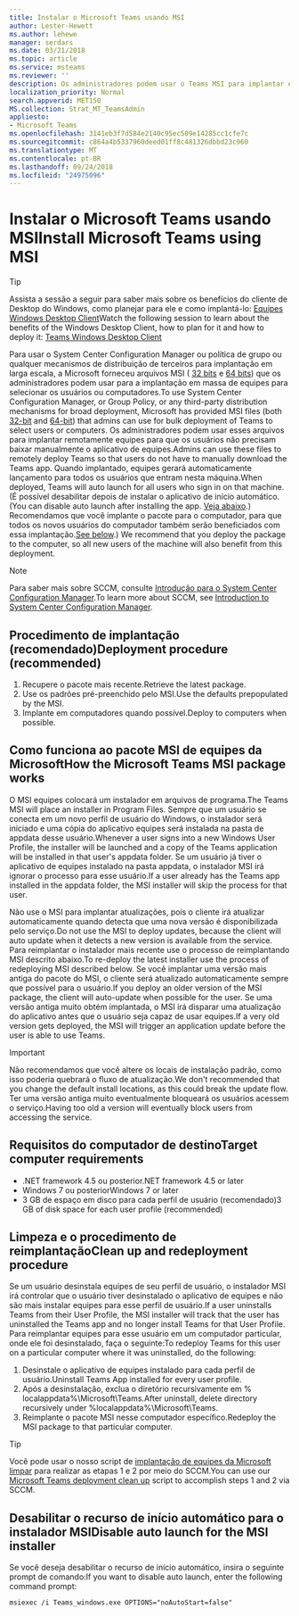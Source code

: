 ```yaml
---
title: Instalar o Microsoft Teams usando MSI
author: Lester-Hewett
ms.author: lehewe
manager: serdars
ms.date: 03/21/2018
ms.topic: article
ms.service: msteams
ms.reviewer: ''
description: Os administradores podem usar o Teams MSI para implantar em massa o Microsoft Teams para usuários ou computadores selecionados.
localization_priority: Normal
search.appverid: MET150
MS.collection: Strat_MT_TeamsAdmin
appliesto:
- Microsoft Teams
ms.openlocfilehash: 3141eb3f7d584e2140c95ec509e14285cc1cfe7c
ms.sourcegitcommit: c864a4b5337960deed01ff8c481326dbbd23c960
ms.translationtype: MT
ms.contentlocale: pt-BR
ms.lasthandoff: 09/24/2018
ms.locfileid: "24975096"
---
```

<a name="install-microsoft-teams-using-msi"></a><span data-ttu-id="c1a5b-103">Instalar o Microsoft Teams usando MSI</span><span class="sxs-lookup"><span data-stu-id="c1a5b-103">Install Microsoft Teams using MSI</span></span>
=================================

> [!Tip]
> <span data-ttu-id="c1a5b-104">Assista a sessão a seguir para saber mais sobre os benefícios do cliente de Desktop do Windows, como planejar para ele e como implantá-lo: [Equipes Windows Desktop Client](https://aka.ms/teams-clients)</span><span class="sxs-lookup"><span data-stu-id="c1a5b-104">Watch the following session to learn about the benefits of the Windows Desktop Client, how to plan for it and how to deploy it: [Teams Windows Desktop Client](https://aka.ms/teams-clients)</span></span>

<span data-ttu-id="c1a5b-105">Para usar o System Center Configuration Manager ou política de grupo ou qualquer mecanismos de distribuição de terceiros para implantação em larga escala, a Microsoft forneceu arquivos MSI ( [32 bits](https://aka.ms/teams32bitmsi) e [64 bits](https://aka.ms/teams64bitmsi)) que os administradores podem usar para a implantação em massa de equipes para selecionar os usuários ou computadores.</span><span class="sxs-lookup"><span data-stu-id="c1a5b-105">To use System Center Configuration Manager, or Group Policy, or any third-party distribution mechanisms for broad deployment, Microsoft has provided MSI files (both [32-bit](https://aka.ms/teams32bitmsi) and [64-bit](https://aka.ms/teams64bitmsi)) that admins can use for bulk deployment of Teams to select users or computers.</span></span> <span data-ttu-id="c1a5b-106">Os administradores podem usar esses arquivos para implantar remotamente equipes para que os usuários não precisam baixar manualmente o aplicativo de equipes.</span><span class="sxs-lookup"><span data-stu-id="c1a5b-106">Admins can use these files to remotely deploy Teams so that users do not have to manually download the Teams app.</span></span> <span data-ttu-id="c1a5b-107">Quando implantado, equipes gerará automaticamente lançamento para todos os usuários que entram nesta máquina.</span><span class="sxs-lookup"><span data-stu-id="c1a5b-107">When deployed, Teams will auto launch for all users who sign in on that machine.</span></span> <span data-ttu-id="c1a5b-108">(É possível desabilitar depois de instalar o aplicativo de início automático.</span><span class="sxs-lookup"><span data-stu-id="c1a5b-108">(You can disable auto launch after installing the app.</span></span> <span data-ttu-id="c1a5b-109">[Veja abaixo](#disable-auto-lanuch-for-the-msi-installer).) Recomendamos que você implante o pacote para o computador, para que todos os novos usuários do computador também serão beneficiados com essa implantação.</span><span class="sxs-lookup"><span data-stu-id="c1a5b-109">[See below](#disable-auto-lanuch-for-the-msi-installer).) We recommend that you deploy the package to the computer, so all new users of the machine will also benefit from this deployment.</span></span> 
 
> [!Note] 
> <span data-ttu-id="c1a5b-110">Para saber mais sobre SCCM, consulte [Introdução para o System Center Configuration Manager](https://docs.microsoft.com/sccm/core/understand/introduction).</span><span class="sxs-lookup"><span data-stu-id="c1a5b-110">To learn more about SCCM, see [Introduction to System Center Configuration Manager](https://docs.microsoft.com/sccm/core/understand/introduction).</span></span>

## <a name="deployment-procedure-recommended"></a><span data-ttu-id="c1a5b-111">Procedimento de implantação (recomendado)</span><span class="sxs-lookup"><span data-stu-id="c1a5b-111">Deployment procedure (recommended)</span></span>
1. <span data-ttu-id="c1a5b-112">Recupere o pacote mais recente.</span><span class="sxs-lookup"><span data-stu-id="c1a5b-112">Retrieve the latest package.</span></span>
2. <span data-ttu-id="c1a5b-113">Use os padrões pré-preenchido pelo MSI.</span><span class="sxs-lookup"><span data-stu-id="c1a5b-113">Use the defaults prepopulated by the MSI.</span></span>
3. <span data-ttu-id="c1a5b-114">Implante em computadores quando possível.</span><span class="sxs-lookup"><span data-stu-id="c1a5b-114">Deploy to computers when possible.</span></span>

## <a name="how-the-microsoft-teams-msi-package-works"></a><span data-ttu-id="c1a5b-115">Como funciona ao pacote MSI de equipes da Microsoft</span><span class="sxs-lookup"><span data-stu-id="c1a5b-115">How the Microsoft Teams MSI package works</span></span>

<span data-ttu-id="c1a5b-116">O MSI equipes colocará um instalador em arquivos de programa.</span><span class="sxs-lookup"><span data-stu-id="c1a5b-116">The Teams MSI will place an installer in Program Files.</span></span> <span data-ttu-id="c1a5b-117">Sempre que um usuário se conecta em um novo perfil de usuário do Windows, o instalador será iniciado e uma cópia do aplicativo equipes será instalada na pasta de appdata desse usuário.</span><span class="sxs-lookup"><span data-stu-id="c1a5b-117">Whenever a user signs into a new Windows User Profile, the installer will be launched and a copy of the Teams application will be installed in that user's appdata folder.</span></span> <span data-ttu-id="c1a5b-118">Se um usuário já tiver o aplicativo de equipes instalado na pasta appdata, o instalador MSI irá ignorar o processo para esse usuário.</span><span class="sxs-lookup"><span data-stu-id="c1a5b-118">If a user already has the Teams app installed in the appdata folder, the MSI installer will skip the process for that user.</span></span>

<span data-ttu-id="c1a5b-119">Não use o MSI para implantar atualizações, pois o cliente irá atualizar automaticamente quando detecta que uma nova versão é disponibilizada pelo serviço.</span><span class="sxs-lookup"><span data-stu-id="c1a5b-119">Do not use the MSI to deploy updates, because the client will auto update when it detects a new version is available from the service.</span></span> <span data-ttu-id="c1a5b-120">Para reimplantar o instalador mais recente use o processo de reimplantando MSI descrito abaixo.</span><span class="sxs-lookup"><span data-stu-id="c1a5b-120">To re-deploy the latest installer use the process of redeploying MSI described below.</span></span> <span data-ttu-id="c1a5b-121">Se você implantar uma versão mais antiga do pacote do MSI, o cliente será atualizado automaticamente sempre que possível para o usuário.</span><span class="sxs-lookup"><span data-stu-id="c1a5b-121">If you deploy an older version of the MSI package, the client will auto-update when possible for the user.</span></span> <span data-ttu-id="c1a5b-122">Se uma versão antiga muito obtém implantada, o MSI irá disparar uma atualização do aplicativo antes que o usuário seja capaz de usar equipes.</span><span class="sxs-lookup"><span data-stu-id="c1a5b-122">If a very old version gets deployed, the MSI will trigger an application update before the user is able to use Teams.</span></span> 

> [!Important] 
> <span data-ttu-id="c1a5b-123">Não recomendamos que você altere os locais de instalação padrão, como isso poderia quebrará o fluxo de atualização.</span><span class="sxs-lookup"><span data-stu-id="c1a5b-123">We don't recommended that you change the default install locations, as this could break the update flow.</span></span> <span data-ttu-id="c1a5b-124">Ter uma versão antiga muito eventualmente bloqueará os usuários acessem o serviço.</span><span class="sxs-lookup"><span data-stu-id="c1a5b-124">Having too old a version will eventually block users from accessing the service.</span></span> 


## <a name="target-computer-requirements"></a><span data-ttu-id="c1a5b-125">Requisitos do computador de destino</span><span class="sxs-lookup"><span data-stu-id="c1a5b-125">Target computer requirements</span></span>

- <span data-ttu-id="c1a5b-126">.NET framework 4.5 ou posterior</span><span class="sxs-lookup"><span data-stu-id="c1a5b-126">.NET framework 4.5 or later</span></span>
- <span data-ttu-id="c1a5b-127">Windows 7 ou posterior</span><span class="sxs-lookup"><span data-stu-id="c1a5b-127">Windows 7 or later</span></span>
- <span data-ttu-id="c1a5b-128">3 GB de espaço em disco para cada perfil de usuário (recomendado)</span><span class="sxs-lookup"><span data-stu-id="c1a5b-128">3 GB of disk space for each user profile (recommended)</span></span>

## <a name="clean-up-and-redeployment-procedure"></a><span data-ttu-id="c1a5b-129">Limpeza e o procedimento de reimplantação</span><span class="sxs-lookup"><span data-stu-id="c1a5b-129">Clean up and redeployment procedure</span></span>
<span data-ttu-id="c1a5b-130">Se um usuário desinstala equipes de seu perfil de usuário, o instalador MSI irá controlar que o usuário tiver desinstalado o aplicativo de equipes e não são mais instalar equipes para esse perfil de usuário.</span><span class="sxs-lookup"><span data-stu-id="c1a5b-130">If a user uninstalls Teams from their User Profile, the MSI installer will track that the user has uninstalled the Teams app and no longer install Teams for that User Profile.</span></span> <span data-ttu-id="c1a5b-131">Para reimplantar equipes para esse usuário em um computador particular, onde ele foi desinstalado, faça o seguinte:</span><span class="sxs-lookup"><span data-stu-id="c1a5b-131">To redeploy Teams for this user on a particular computer where it was uninstalled, do the following:</span></span>

1. <span data-ttu-id="c1a5b-132">Desinstale o aplicativo de equipes instalado para cada perfil de usuário.</span><span class="sxs-lookup"><span data-stu-id="c1a5b-132">Uninstall Teams App installed for every user profile.</span></span> 
2. <span data-ttu-id="c1a5b-133">Após a desinstalação, exclua o diretório recursivamente em % localappdata%\Microsoft\Teams\.</span><span class="sxs-lookup"><span data-stu-id="c1a5b-133">After uninstall, delete directory recursively under %localappdata%\Microsoft\Teams\.</span></span> 
3. <span data-ttu-id="c1a5b-134">Reimplante o pacote MSI nesse computador específico.</span><span class="sxs-lookup"><span data-stu-id="c1a5b-134">Redeploy the MSI package to that particular computer.</span></span>

> [!TIP] 
> <span data-ttu-id="c1a5b-135">Você pode usar o nosso script de [implantação de equipes da Microsoft limpar](.\scripts\Powershell-script-teams-deployment-clean-up.md) para realizar as etapas 1 e 2 por meio do SCCM.</span><span class="sxs-lookup"><span data-stu-id="c1a5b-135">You can use our [Microsoft Teams deployment clean up](.\scripts\Powershell-script-teams-deployment-clean-up.md) script to accomplish steps 1 and 2 via SCCM.</span></span>  
                    
## <a name="disable-auto-launch-for-the-msi-installer"></a><span data-ttu-id="c1a5b-136">Desabilitar o recurso de início automático para o instalador MSI</span><span class="sxs-lookup"><span data-stu-id="c1a5b-136">Disable auto launch for the MSI installer</span></span>

<span data-ttu-id="c1a5b-137">Se você deseja desabilitar o recurso de início automático, insira o seguinte prompt de comando:</span><span class="sxs-lookup"><span data-stu-id="c1a5b-137">If you want to disable auto launch, enter the following command prompt:</span></span>

`msiexec /i Teams_windows.exe OPTIONS="noAutoStart=false"`

